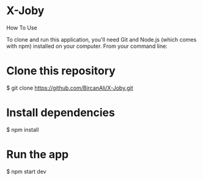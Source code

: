 # X-Joby

How To Use

To clone and run this application, you'll need Git and Node.js (which comes with npm) installed on your computer. From your command line:

# Clone this repository
$ git clone https://github.com/BircanAli/X-Joby.git

# Install dependencies
$ npm install

# Run the app
$ npm start dev
